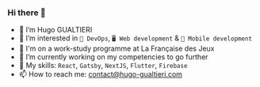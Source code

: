 ### Hi there 👋


- 👋 I’m Hugo GUALTIERI
- 👀 I’m interested in `🔁 DevOps`, `🖥 Web development` & `📱 Mobile development`
- 💼 I'm on a work-study programme at La Française des Jeux
- 🌱 I’m currently working on my competencies to go further
- 🚀 My skills: `React`, `Gatsby`, `NextJS`, `Flutter`, `Firebase`
- 📫 How to reach me: contact@hugo-gualtieri.com
